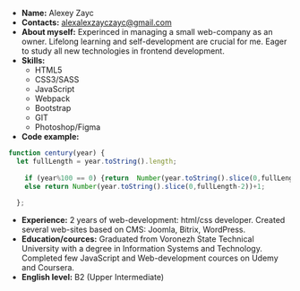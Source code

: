 * **Name:** Alexey Zayc
* **Contacts:** alexalexzayczayc@gmail.com
* **About myself:** Experinced in managing a small web-company as an owner. Lifelong learning and self-development are crucial for me. Eager to study all new technologies in frontend development. 
* **Skills:**
  * HTML5
  * CSS3/SASS
  * JavaScript
  * Webpack
  * Bootstrap
  * GIT
  * Photoshop/Figma
* **Code example:**
```javascript
function century(year) {
  let fullLength = year.toString().length;
    
    if (year%100 == 0) {return  Number(year.toString().slice(0,fullLength-2))}
    else return Number(year.toString().slice(0,fullLength-2))+1;
    
  };
```
* **Experience:**  2 years of web-development: html/css developer. Created several web-sites based on CMS: Joomla, Bitrix, WordPress.
* **Education/cources:** Graduated from Voronezh State Technical University with a degree in Information Systems and Technology. Completed few JavaScript and Web-development cources on Udemy and Coursera.
* **English level:** B2 (Upper Intermediate)
